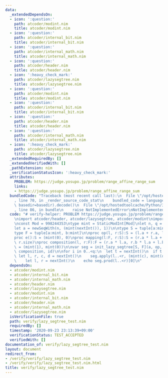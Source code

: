 ```yaml
---
data:
  _extendedDependsOn:
  - icon: ':question:'
    path: atcoder/modint.nim
    title: atcoder/modint.nim
  - icon: ':question:'
    path: atcoder/internal_bit.nim
    title: atcoder/internal_bit.nim
  - icon: ':question:'
    path: atcoder/internal_math.nim
    title: atcoder/internal_math.nim
  - icon: ':question:'
    path: atcoder/header.nim
    title: atcoder/header.nim
  - icon: ':heavy_check_mark:'
    path: atcoder/lazysegtree.nim
    title: atcoder/lazysegtree.nim
  - icon: ':question:'
    path: atcoder/modint.nim
    title: atcoder/modint.nim
  - icon: ':question:'
    path: atcoder/internal_bit.nim
    title: atcoder/internal_bit.nim
  - icon: ':question:'
    path: atcoder/header.nim
    title: atcoder/header.nim
  - icon: ':question:'
    path: atcoder/internal_math.nim
    title: atcoder/internal_math.nim
  - icon: ':heavy_check_mark:'
    path: atcoder/lazysegtree.nim
    title: atcoder/lazysegtree.nim
  _extendedRequiredBy: []
  _extendedVerifiedWith: []
  _pathExtension: nim
  _verificationStatusIcon: ':heavy_check_mark:'
  attributes:
    PROBLEM: https://judge.yosupo.jp/problem/range_affine_range_sum
    links:
    - https://judge.yosupo.jp/problem/range_affine_range_sum
  bundledCode: "Traceback (most recent call last):\n  File \"/opt/hostedtoolcache/Python/3.8.5/x64/lib/python3.8/site-packages/onlinejudge_verify/documentation/build.py\"\
    , line 70, in _render_source_code_stat\n    bundled_code = language.bundle(stat.path,\
    \ basedir=basedir).decode()\n  File \"/opt/hostedtoolcache/Python/3.8.5/x64/lib/python3.8/site-packages/onlinejudge_verify/languages/nim.py\"\
    , line 86, in bundle\n    raise NotImplementedError\nNotImplementedError\n"
  code: "# verify-helper: PROBLEM https://judge.yosupo.jp/problem/range_affine_range_sum\n\
    \nimport atcoder/header, atcoder/lazysegtree, atcoder/modint\nimport std/sequtils\n\
    \nconst Mod = 998244353\ntype mint = StaticModInt[Mod]\nlet n, q = nextInt()\n\
    let a = newSeqWith(n, (mint(nextInt()), 1))\n\ntype S = tuple[a:mint, size:int]\n\
    type F = tuple[a:mint, b:mint]\n\nproc op(l, r:S):S = (l.a + r.a, l.size + r.size)\n\
    proc e():S = (mint(0), 0)\nproc mapping(l:F, r:S):S = (r.a * l.a + r.size * l.b,\
    \ r.size)\nproc composition(l, r:F):F = (r.a * l.a, r.b * l.a + l.b)\nproc id():F\
    \ = (mint(1), mint(0))\n\nvar seg = init_lazy_segtree[S, F](a, op, e, mapping,\
    \ composition, id)\n\nfor i in 0..<q:\n  let t = nextInt()\n  if t == 0:\n   \
    \ let l, r, c, d = nextInt()\n    seg.apply(l..<r, (mint(c), mint(d)))\n  else:\n\
    \    let l, r = nextInt()\n    echo seg.prod(l..<r)[0]\n"
  dependsOn:
  - atcoder/modint.nim
  - atcoder/internal_bit.nim
  - atcoder/internal_math.nim
  - atcoder/header.nim
  - atcoder/lazysegtree.nim
  - atcoder/modint.nim
  - atcoder/internal_bit.nim
  - atcoder/header.nim
  - atcoder/internal_math.nim
  - atcoder/lazysegtree.nim
  isVerificationFile: true
  path: verify/lazy_segtree_test.nim
  requiredBy: []
  timestamp: '2020-09-23 23:13:39+09:00'
  verificationStatus: TEST_ACCEPTED
  verifiedWith: []
documentation_of: verify/lazy_segtree_test.nim
layout: document
redirect_from:
- /verify/verify/lazy_segtree_test.nim
- /verify/verify/lazy_segtree_test.nim.html
title: verify/lazy_segtree_test.nim
---
```

